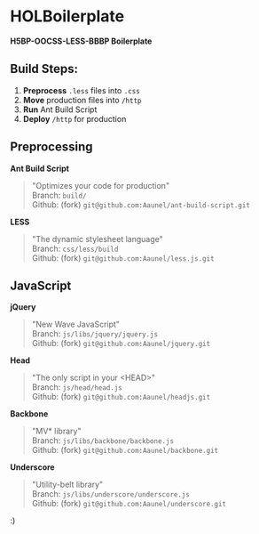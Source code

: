 # HOLBoilerplate
__H5BP-OOCSS-LESS-BBBP Boilerplate__


## Build Steps:

1. __Preprocess__ `.less` files into `.css`
2. __Move__ production files into `/http`
3. __Run__ Ant Build Script
4. __Deploy__ `/http` for production


## Preprocessing

__Ant Build Script__  

> "Optimizes your code for production"  
> Branch: `build/`  
> Github: (fork) `git@github.com:Aaunel/ant-build-script.git`  

__LESS__  

> "The dynamic stylesheet language"  
> Branch: `css/less/build`  
> Github: (fork) `git@github.com:Aaunel/less.js.git`  


## JavaScript

__jQuery__  

> "New Wave JavaScript"  
> Branch: `js/libs/jquery/jquery.js`  
> Github: (fork) `git@github.com:Aaunel/jquery.git`  

__Head__  

> "The only script in your \<HEAD\>"  
> Branch: `js/head/head.js`  
> Github: (fork) `git@github.com:Aaunel/headjs.git`  

__Backbone__  

> "MV* library"  
> Branch: `js/libs/backbone/backbone.js`  
> Github: (fork) `git@github.com:Aaunel/backbone.git`  

__Underscore__  

> "Utility-belt library"  
> Branch: `js/libs/underscore/underscore.js`  
> Github: (fork) `git@github.com:Aaunel/underscore.git`  
  
  
:)
